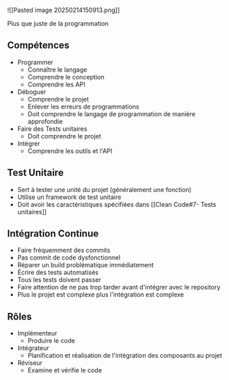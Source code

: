 ![[Pasted image 20250214150913.png]]

Plus que juste de la programmation
## Compétences

- Programmer
	- Connaître le langage
	- Comprendre le conception
	- Comprendre les API
- Déboguer
	- Comprendre le projet
	- Enlever les erreurs de programmations
	- Doit comprendre le langage de programmation de manière approfondie
- Faire des Tests unitaires
	- Doit comprendre le projet
- Intégrer
	- Comprendre les outils et l'API

## Test Unitaire
- Sert à tester une unité du projet (généralement une fonction)
- Utilise un framework de test unitaire
- Doit avoir les caractéristiques spécifiées dans [[Clean Code#7- Tests unitaires]]

## Intégration Continue
- Faire fréquemment des commits
- Pas commit de code dysfonctionnel
- Réparer un build problématique immédiatement
- Écrire des tests automatisés
- Tous les tests doivent passer
- Faire attention de ne pas trop tarder avant d'intégrer avec le repository
- Plus le projet est complexe plus l'intégration est complexe

## Rôles

- Implémenteur 
	- Produire le code
- Intégrateur
	- Planification et réalisation de l'intégration des composants au projet
- Réviseur
	- Examine et vérifie le code